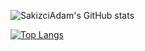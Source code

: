 
![SakizciAdam's GitHub stats](https://github-readme-stats-beta-hazel.vercel.app/api?username=SakizciAdam&count_private=true)

[![Top Langs](https://github-readme-stats-beta-hazel.vercel.app/api/top-langs/?username=SakizciAdam)](https://github.com/anuraghazra/github-readme-stats)


